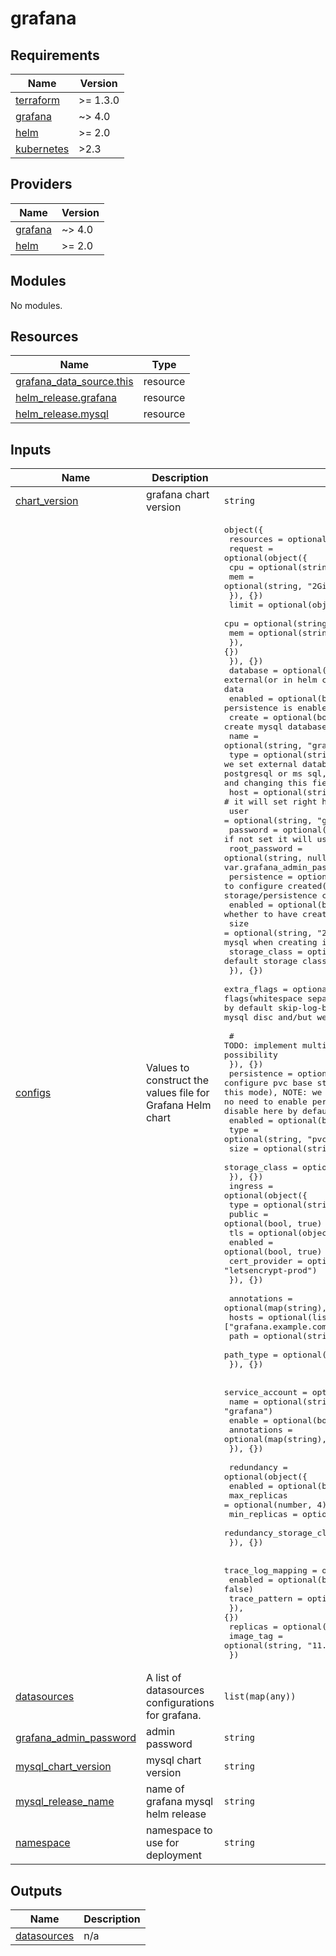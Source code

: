 # grafana

<!-- BEGINNING OF PRE-COMMIT-TERRAFORM DOCS HOOK -->
## Requirements

| Name | Version |
|------|---------|
| <a name="requirement_terraform"></a> [terraform](#requirement\_terraform) | >= 1.3.0 |
| <a name="requirement_grafana"></a> [grafana](#requirement\_grafana) | ~> 4.0 |
| <a name="requirement_helm"></a> [helm](#requirement\_helm) | >= 2.0 |
| <a name="requirement_kubernetes"></a> [kubernetes](#requirement\_kubernetes) | >2.3 |

## Providers

| Name | Version |
|------|---------|
| <a name="provider_grafana"></a> [grafana](#provider\_grafana) | ~> 4.0 |
| <a name="provider_helm"></a> [helm](#provider\_helm) | >= 2.0 |

## Modules

No modules.

## Resources

| Name | Type |
|------|------|
| [grafana_data_source.this](https://registry.terraform.io/providers/grafana/grafana/latest/docs/resources/data_source) | resource |
| [helm_release.grafana](https://registry.terraform.io/providers/hashicorp/helm/latest/docs/resources/release) | resource |
| [helm_release.mysql](https://registry.terraform.io/providers/hashicorp/helm/latest/docs/resources/release) | resource |

## Inputs

| Name | Description | Type | Default | Required |
|------|-------------|------|---------|:--------:|
| <a name="input_chart_version"></a> [chart\_version](#input\_chart\_version) | grafana chart version | `string` | `"9.2.9"` | no |
| <a name="input_configs"></a> [configs](#input\_configs) | Values to construct the values file for Grafana Helm chart | <pre>object({<br/>    resources = optional(object({<br/>      request = optional(object({<br/>        cpu = optional(string, "1")<br/>        mem = optional(string, "2Gi")<br/>      }), {})<br/>      limit = optional(object({<br/>        cpu = optional(string, "2")<br/>        mem = optional(string, "3Gi")<br/>      }), {})<br/>    }), {})<br/>    database = optional(object({           # configure external(or in helm created) database base storing/persisting grafana data<br/>      enabled       = optional(bool, true) # whether database based persistence is enabled<br/>      create        = optional(bool, true) # whether to create mysql databases or use already existing database<br/>      name          = optional(string, "grafana")<br/>      type          = optional(string, "mysql") # when we set external database we can set any sql compatible one like postgresql or ms sql, but when we create database it supports only mysql and changing this field do not affect<br/>      host          = optional(string, null)    # it will set right host for grafana mysql in case create=true<br/>      user          = optional(string, "grafana")<br/>      password      = optional(string, null)     # if not set it will use var.grafana_admin_password<br/>      root_password = optional(string, null)     # if not set it will use var.grafana_admin_password<br/>      persistence = optional(object({            # allows to configure created(when database.create=true) mysql databases storage/persistence configs<br/>        enabled       = optional(bool, true)     # whether to have created in k8s mysql database with persistence<br/>        size          = optional(string, "20Gi") # the size of primary persistent volume of mysql when creating it<br/>        storage_class = optional(string, "")     # default storage class for the mysql database<br/>      }), {})<br/>      extra_flags = optional(string, "--skip-log-bin") # allows to set extra flags(whitespace separated) on grafana mysql primary instance, we have by default skip-log-bin flag set to disable bin-logs which overload mysql disc and/but we do not use multi replica mysql here<br/><br/>      # TODO: implement multi-replica/redundant grafana mysql database creation possibility<br/>    }), {})<br/>    persistence = optional(object({ # configure pvc base storing/persisting grafana data(it uses sqlite DB in this mode), NOTE: we use mysql database for data storage by default and no need to enable persistence if DB is set, so that we have persistence disable here by default<br/>      enabled       = optional(bool, false)<br/>      type          = optional(string, "pvc")<br/>      size          = optional(string, "20Gi")<br/>      storage_class = optional(string, "")<br/>    }), {})<br/>    ingress = optional(object({<br/>      type   = optional(string, "nginx")<br/>      public = optional(bool, true)<br/>      tls = optional(object({<br/>        enabled       = optional(bool, true)<br/>        cert_provider = optional(string, "letsencrypt-prod")<br/>      }), {})<br/><br/>      annotations = optional(map(string), {})<br/>      hosts       = optional(list(string), ["grafana.example.com"])<br/>      path        = optional(string, "/")<br/>      path_type   = optional(string, "Prefix")<br/>    }), {})<br/><br/>    service_account = optional(object({<br/>      name        = optional(string, "grafana")<br/>      enable      = optional(bool, true)<br/>      annotations = optional(map(string), {})<br/>    }), {})<br/><br/>    redundancy = optional(object({<br/>      enabled                  = optional(bool, false)<br/>      max_replicas             = optional(number, 4)<br/>      min_replicas             = optional(number, 1)<br/>      redundancy_storage_class = optional(string, "")<br/>    }), {})<br/><br/>    trace_log_mapping = optional(object({<br/>      enabled       = optional(bool, false)<br/>      trace_pattern = optional(string, "trace_id=(\\w+)")<br/>    }), {})<br/>    replicas  = optional(number, 1)<br/>    image_tag = optional(string, "11.4.2")<br/>  })</pre> | `{}` | no |
| <a name="input_datasources"></a> [datasources](#input\_datasources) | A list of datasources configurations for grafana. | `list(map(any))` | `[]` | no |
| <a name="input_grafana_admin_password"></a> [grafana\_admin\_password](#input\_grafana\_admin\_password) | admin password | `string` | `""` | no |
| <a name="input_mysql_chart_version"></a> [mysql\_chart\_version](#input\_mysql\_chart\_version) | mysql chart version | `string` | `"13.0.2"` | no |
| <a name="input_mysql_release_name"></a> [mysql\_release\_name](#input\_mysql\_release\_name) | name of grafana mysql helm release | `string` | `"grafana-mysql"` | no |
| <a name="input_namespace"></a> [namespace](#input\_namespace) | namespace to use for deployment | `string` | `"monitoring"` | no |

## Outputs

| Name | Description |
|------|-------------|
| <a name="output_datasources"></a> [datasources](#output\_datasources) | n/a |
<!-- END OF PRE-COMMIT-TERRAFORM DOCS HOOK -->
